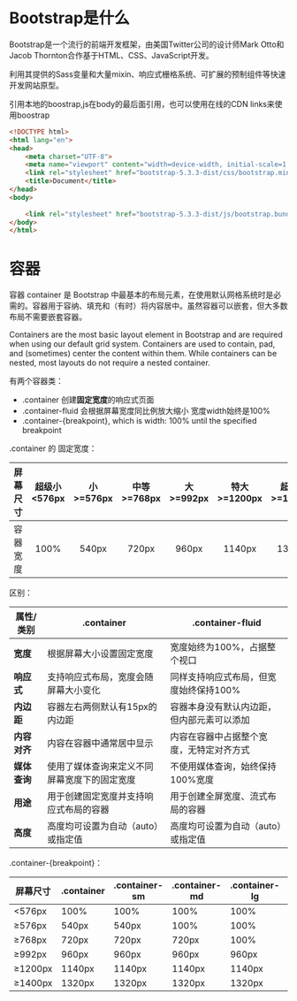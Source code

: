 # Bootstrap是什么
Bootstrap是一个流行的前端开发框架，由美国Twitter公司的设计师Mark Otto和Jacob Thornton合作基于HTML、CSS、JavaScript开发。

利用其提供的Sass变量和大量mixin、响应式栅格系统、可扩展的预制组件等快速开发网站原型。

引用本地的boostrap,js在body的最后面引用，也可以使用在线的CDN links来使用boostrap

```html
<!DOCTYPE html>
<html lang="en">
<head>
    <meta charset="UTF-8">
    <meta name="viewport" content="width=device-width, initial-scale=1.0">
    <link rel="stylesheet" href="bootstrap-5.3.3-dist/css/bootstrap.min.css">
    <title>Document</title>
</head>
<body>
    
    <link rel="stylesheet" href="bootstrap-5.3.3-dist/js/bootstrap.bundle.min.js">
</body>
</html>

```

# 容器

容器 container 是 Bootstrap 中最基本的布局元素，在使用默认网格系统时是必需的。容器用于容纳、填充和（有时）将内容居中。虽然容器可以嵌套，但大多数布局不需要嵌套容器。

Containers are the most basic layout element in Bootstrap and are required when using our default grid system. Containers are used to contain, pad, and (sometimes) center the content within them. While containers can be nested, most layouts do not require a nested container.

有两个容器类：
- .container 创建**固定宽度**的响应式页面
- .container-fluid 会根据屏幕宽度同比例放大缩小 宽度width始终是100%
- .container-{breakpoint}, which is width: 100% until the specified breakpoint

.container 的 固定宽度：

| 屏幕尺寸 | 超级小<576px | 小>=576px | 中等>=768px | 大>=992px | 特大>=1200px | 超级大>=1400px |  
| :--: | :--: | :--: | :--: | :--: | :--: | :--: |  
| 容器宽度 | 100% | 540px | 720px | 960px | 1140px | 1320px |

区别：

| 属性/类别 | .container | .container-fluid |  
| --- | --- | --- |  
| **宽度** | 根据屏幕大小设置固定宽度 | 宽度始终为100%，占据整个视口 |  
| **响应式** | 支持响应式布局，宽度会随屏幕大小变化 | 同样支持响应式布局，但宽度始终保持100% |  
| **内边距** | 容器左右两侧默认有15px的内边距 | 容器本身没有默认内边距，但内部元素可以添加 |  
| **内容对齐** | 内容在容器中通常居中显示 | 内容在容器中占据整个宽度，无特定对齐方式 |  
| **媒体查询** | 使用了媒体查询来定义不同屏幕宽度下的固定宽度 | 不使用媒体查询，始终保持100%宽度 |  
| **用途** | 用于创建固定宽度并支持响应式布局的容器 | 用于创建全屏宽度、流式布局的容器 |  
| **高度** | 高度均可设置为自动（auto）或指定值 | 高度均可设置为自动（auto）或指定值 |  

.container-{breakpoint}：

| 屏幕尺寸 | .container | .container-sm | .container-md | .container-lg | .container-xl | .container-xxl | .container-fluid |  
| --- | --- | --- | --- | --- | --- | --- | --- |  
| <576px | 100% | 100% | 100% | 100% | 100% | 100% | 100% |  
| ≥576px | 540px | 540px | 100% | 100% | 100% | 100% | 100% |  
| ≥768px | 720px | 720px | 720px | 100% | 100% | 100% | 100% |  
| ≥992px | 960px | 960px | 960px | 960px | 100% | 100% | 100% |  
| ≥1200px | 1140px | 1140px | 1140px | 1140px | 1140px | 100% | 100% |  
| ≥1400px | 1320px | 1320px | 1320px | 1320px | 1320px | 1320px | 100% |